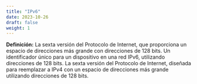 ```yaml
---
title: "IPv6"
date: 2023-10-26
draft: false
weight: 1
---
```


**Definición:** La sexta versión del Protocolo de Internet, que proporciona un espacio de direcciones más grande con direcciones de 128 bits. Un identificador único para un dispositivo en una red IPv6, utilizando direcciones de 128 bits. La sexta versión del Protocolo de Internet, diseñada para reemplazar a IPv4 con un espacio de direcciones más grande utilizando direcciones de 128 bits.
